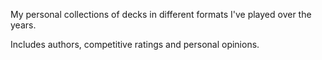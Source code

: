 My personal collections of decks in different formats I've played over the years.

Includes authors, competitive ratings and personal opinions.
